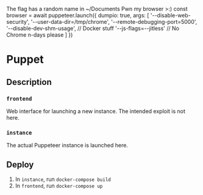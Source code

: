 The flag has a random name in ~/Documents
Pwn my browser >:)
const browser = await puppeteer.launch({
  dumpio: true,
  args: [
    '--disable-web-security',
    '--user-data-dir=/tmp/chrome',
    '--remote-debugging-port=5000',
    '--disable-dev-shm-usage', // Docker stuff
    '--js-flags=--jitless' // No Chrome n-days please
  ]
})

# Puppet

## Description

### `frontend`
Web interface for launching a new instance. The intended exploit is not here.

### `instance`
The actual Puppeteer instance is launched here.

## Deploy

1. In `instance`, run `docker-compose build`
2. In `frontend`, run `docker-compose up`
